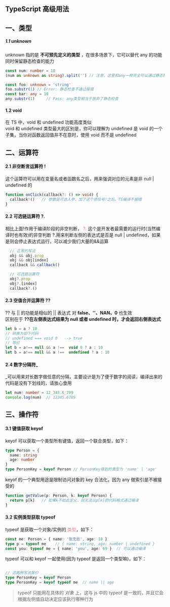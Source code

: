 ## TypeScript 高级用法

## 一、类型

  ##### 1.1 unknown
  unknown 指的是 **不可预先定义的类型** ，在很多场景下，它可以替代 any 的功能同时保留静态检查的能力  
  
  ```typescript
  const num: number = 10
  (num as unknown as string).split('') // 注意，这里和any一样完全可以通过静态检查

  const foo: unknown = 'string'
  foo.substr(1) // Error: 静态检查不通过报错
  const bar: any = 10
  any.substr(1)		// Pass: any类型相当于放弃了静态检查
  ```

  #### 1.2 void
  在 TS 中，void 和 undefined 功能高度类似  
  void 和 undefined 类型最大的区别是，你可以理解为 undefined 是 void 的一个子集，当你对函数返回值并不在意时，使用 void 而不是 undefined

## 二、运算符
  #### 2.1 非空断言运算符 !
  这个运算符可以用在变量名或者函数名之后，用来强调对应的元素是非 null | undefined 的  
  ```typescript
  function onClick(callback?: () => void) {
    callback!()   // 参数是可选入参，加了这个感叹号!之后，TS编译不报错
  }
  ```

  #### 2.2 可选链运算符 ?.
  相比上面!作用于编译阶段的非空判断， <font color="#ff6980">?.</font> 这个是开发者最需要的运行时(当然编译时也有效)的非空判断 
  ?.用来判断左侧的表达式是否是 null | undefined，如果是则会停止表达式运行，可以减少我们大量的&&运算
  ```typescript
    // 正常的写法
    obj && obj.prop 
    obj && obj[index]
    callback && callback()

    // 可选链运算符
    obj?.prop
    obj?.[index]
    callback?.()
  ```

  #### 2.3 空值合并运算符 ??
  ?? 与 || 的功能是相似的
  || 表达式 对 **false、''、NAN、0** 也生效  
  区别在于 **??在左侧表达式结果为 null 或者 undefined 时，才会返回右侧表达式**
  ```typescript
  let b = a ? 10
  // 转换为如下代码
  // undefined === void 0   --> true
  // 等价
  let b = a!== null && a !==  void 0 ? a : 10
  let b = a!== null && a !==  undefined ? a : 10
  ```

  #### 2.4 数字分隔符_
  _可以用来对长数字做任意的分隔，主要设计是为了便于数字的阅读，编译出来的代码是没有下划线的，请放心食用 
  ```typescript
  let num: number = 12_345.6_789
  console.log(num)  // 12345.6789
  ```
## 三、操作符
  #### 3.1 键值获取 keyof
  keyof 可以获取一个类型所有键值，返回一个联合类型，如下：  
  ```typescript
  type Person = {
    name: string
    age: number
  }
  type PersonKey = keyof Person // PersonKey得到的类型为 'name' | 'age'
  ```
  keyof 的一个典型用途是限制访问对象的 key 合法化，因为 any 做索引是不被接受的  
  ```typescript
  function getValue(p: Person, k: keyof Person) {
    return p[k]   // 如果k不如此定义，则无法以p[k]的代码格式通过编译
  }
  ```

  #### 3.2 实例类型获取 typeof
  typeof 是获取一个对象/实例的 <font color="#ff7980">类型</font>，如下：  
  ```typescript
  const me: Person = { name: '张无忌', age: 18 }
  type p = typeof me    // { name: string, age: number | undefined }
  const you: typeof me = { name: 'you', age: 69 }  // 可以通过编译
  ```
  typeof 可以和 keyof 一起使用(因为 typeof 是返回一个类型嘛)，如下：  
  ```typescript

  // 这两种写法等价
  type PersonKey = keyof Person
  type PersonKey = keyof typeof me  // name || age
  ```
  > typeof 只能用在具体的 *对象* 上，这与 js 中的 typeof 是一致的，并且它会根据左侧值自动决定应该执行哪种行为 

  